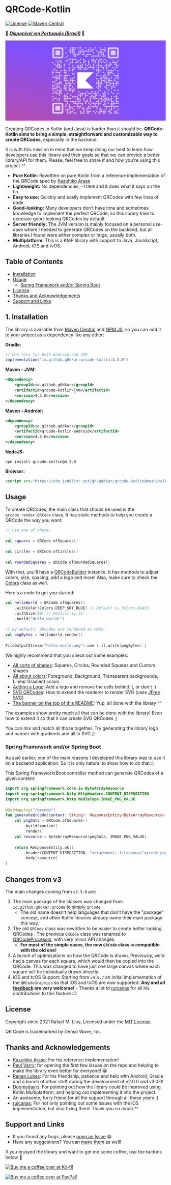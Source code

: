 # QRCode-Kotlin

[![License](https://img.shields.io/github/license/g0dkar/qrcode-kotlin)](LICENSE)
[![Maven Central](https://img.shields.io/maven-central/v/io.github.g0dkar/qrcode-kotlin.svg?label=Maven%20Central)](https://search.maven.org/search?q=g:%22io.github.g0dkar%22%20AND%20a:%22qrcode-kotlin%22)

💚 [_**Disponível em Português (Brasil)**_](README.pt-br.md) 💛

![QRCode Kotlin Logo](examples/kotlin/project-banner.png)

Creating QRCodes in Kotlin (and Java) is harder than it should be. **QRCode-Kotlin aims to bring a simple,
straightforward and customizable way to create QRCodes**, especially in the backend.

It is with this mission in mind that we keep doing our best to learn how developers use this library and their goals so
that we can provide a better library/API for them. Please, feel free to share if and how you're using this project ^^

* **Pure Kotlin:** Rewritten on pure Kotlin from a reference implementation of the QRCode spec
  by [Kazuhiko Arase](https://github.com/kazuhikoarase/qrcode-generator)
* **Lightweight:** No dependencies, `~115KB` and it does what it says on the tin.
* **Easy to use:** Quickly and easily implement QRCodes with few lines of code.
* **Good-looking:** Many developers don't have time and sometimes knowledge to implement the perfect QRCode,
  so this library tries to generate good-looking QRCodes by default.
* **Server friendly:** The JVM version is mainly focused on a personal use-case where I needed to generate QRCodes on
  the backend, but all libraries I found were either complex or huge, usually both.
* **Multiplatform:** This is a KMP library with support to Java, JavaScript, Android, iOS and tvOS.

## Table of Contents

<!-- TOC -->

* [Installation](#installation)
* [Usage](#usage)
    * [Spring Framework and/or Spring Boot](#spring-framework-andor-spring-boot)
* [License](#license)
* [Thanks and Acknowledgements](#thanks-and-acknowledgements)
* [Support and Links](#support-and-links)

<!-- TOC -->

## 1. Installation

The library is available
from [Maven Central](https://search.maven.org/artifact/io.github.g0dkar/qrcode-kotlin/4.3.0/qrcode-kotlin)
and [NPM JS](https://www.npmjs.com/package/qrcode-kotlin), so you can add it to your project as a dependency like any
other:

**Gradle:**

```groovy
// Use this for both Android and JVM
implementation("io.github.g0dkar:qrcode-kotlin:4.3.0")
```

**Maven - JVM:**

```xml
<dependency>
    <groupId>io.github.g0dkar</groupId>
    <artifactId>qrcode-kotlin-jvm</artifactId>
    <version>4.3.0</version>
</dependency>
```

**Maven - Android:**

```xml
<dependency>
    <groupId>io.github.g0dkar</groupId>
    <artifactId>qrcode-kotlin-android</artifactId>
    <version>4.3.0</version>
</dependency>
```

**NodeJS:**

```shell
npm install qrcode-kotlin@4.3.0
```

**Browser:**

```html
<script src="https://cdn.jsdelivr.net/gh/g0dkar/qrcode-kotlin@main/release/qrcode-kotlin.min.js" type="application/javascript"></script>
```

## Usage

To create QRCodes, the main class that should be used is the `qrcode.render.QRCode` class. It has static methods to help
you create a QRCode the way you want:

```kotlin
// Use one of these:

val squares = QRCode.ofSquares()

val circles = QRCode.ofCircles()

val roundedSquares = QRCode.ofRoundedSquares()
```

With that, you'll have a [QRCodeBuilder](src/commonMain/kotlin/qrcode/QRCodeBuilder.kt) instance. It has methods to
adjust colors, size, spacing, add a logo and more! Also, make sure to check
the [Colors](src/commonMain/kotlin/qrcode/color/Colors.kt) class as well.

Here's a code to get you started:

```kotlin
val helloWorld = QRCode.ofSquares()
    .withColor(Colors.DEEP_SKY_BLUE) // Default is Colors.BLACK
    .withSize(10) // Default is 25
    .build("Hello world!")

// By default, QRCodes are rendered as PNGs.
val pngBytes = helloWorld.render()

FileOutputStream("hello-world.png").use { it.write(pngBytes) }
```

We highly recommend that you check out some examples:

* [All sorts of shapes](examples/kotlin/src/main/kotlin/Example01-Shapes.kt): Squares, Circles, Rounded Squares and
  Custom shapes
* [All about colors](examples/kotlin/src/main/kotlin/Example02-Colors.kt): Foreground, Background, Transparent
  backgrounds, Linear Gradient colors
* [Adding a Logo](examples/kotlin/src/main/kotlin/Example03-Logo.kt): Add a logo and remove the cells behind it, or
  don't :)
* [SVG QRCodes](examples/kotlin/src/main/kotlin/Example04-SVG.kt): How to extend the renderer to render SVG (uses [JFree SVG](https://github.com/jfree/jfreesvg))
* [The banner on the top of this README](examples/kotlin/src/main/kotlin/ProjectLogo.kt): Yup, all done with the
  library ^^

The examples show pretty much all that can be done with the library! Even how to extend it so that it can create SVG
QRCodes ;)

You can mix and match all those together. Try generating the library logo and banner with gradients and all in SVG ;)

### Spring Framework and/or Spring Boot

As said earlier, one of the main reasons I developed this library was to use it on a backend application. So it is only
natural to show how to do that :)

This Spring Framework/Boot controller method can generate QRCodes of a given content:

```kotlin
import org.springframework.core.io.ByteArrayResource
import org.springframework.http.HttpHeaders.CONTENT_DISPOSITION
import org.springframework.http.MediaType.IMAGE_PNG_VALUE

@GetMapping("/qrcode")
fun generateQrCode(content: String): ResponseEntity<ByteArrayResource> {
    val pngData = QRCode.ofSquares()
        .build(content)
        .render()
    val resource = ByteArrayResource(pngData, IMAGE_PNG_VALUE)

    return ResponseEntity.ok()
        .header(CONTENT_DISPOSITION, "attachment; filename=\"qrcode.png\"")
        .body(resource)
}
```

## Changes from v3

The main changes coming from `v3.3.0` are:

1. The main package of the classes was changed from `io.github.g0dkar.qrcode` to simply `qrcode`
    * The old name doesn't help languages that don't have the "package" concept, and other Kotlin libraries already name
      their main package this way.
2. The old `QRCode` class was rewritten to be easier to create better looking QRCodes . The previous `QRCode` class was
   renamed to [QRCodeProcessor](src/commonMain/kotlin/qrcode/raw/QRCodeProcessor.kt), with very minor API changes.
    * **For most of the simple cases, the new `QRCode` class is compatible with the old one!**
3. A bunch of optimizations on how the QRCode is drawn. Previously, we'd had a canvas for each square, which would then
   be copied into the QRCode. This was changed to have just one large canvas where each square will be individually
   drawn directly.
4. iOS and tvOS Support: Starting from `v4.0.7` an initial implementation of the `QRCodeGraphics` so that iOS and tvOS
   are now supported. **Any and all [feedback](https://github.com/g0dkar/qrcode-kotlin/issues/85) are very welcome!** -
   Thanks a lot to [ruicanas](https://github.com/ruicanas) for all his contributions to this feature :D

## License

Copyright since 2021 Rafael M. Lins, Licensed under the [MIT License](https://rafaellins.mit-license.org/2021/).

QR Code is trademarked by Denso Wave, Inc.

## Thanks and Acknowledgements

* [Kazuhiko Arase](https://github.com/kazuhikoarase): For his reference implementation!
* [Paul Varry](https://github.com/pvarry): for opening the first few issues on the repo and helping to make the library
  even better for everyone! :grin:
* [Renan Lukas](https://github.com/RenanLukas): For his friendship, patience and help with Android, Gradle and a bunch
  of other stuff during the development of v2.0.0 and v3.0.0!
* [Doomsdayrs](https://github.com/Doomsdayrs): For pointing out how the library could be improved using Kotlin
  Multiplatform, and helping out implementing it into the project.
* An awesome, furry friend for all the support through all these years :)
* [ruicanas](https://github.com/ruicanas): For not only pointing out some issues with the iOS implementation, but also
  fixing them! Thank you so much ^^

## Support and Links

* If you found any bugs,
  please [open an Issue](https://github.com/g0dkar/qrcode-kotlin/issues/new?assignees=g0dkar&labels=bug&template=bug_report.md&title=)
  😁
* Have any suggestions? You
  can [make them](https://github.com/g0dkar/qrcode-kotlin/issues/new?assignees=&labels=&template=feature_request.md&title=)
  as well!

If you enjoyed the library and want to get me some coffee, use the buttons below :love_you_gesture:

[<img src="https://ko-fi.com/img/githubbutton_sm.svg" alt="Buy me a coffee over at Ko-fi!" width="200"/>](https://ko-fi.com/g0dkar)

[<img src="https://raw.githubusercontent.com/andreostrovsky/donate-with-paypal/master/blue.svg" alt="Buy me a coffee over at PayPal!" width="200"/>](https://www.paypal.com/donate/?business=EFVC68BFJQWSC&no_recurring=0&item_name=Rafael+is+working+on+Open+Source+software+in+his+free+time.+This+helps+him+keep+this+up+for+longer%2C+and+with+higher+quality%21&currency_code=BRL)
